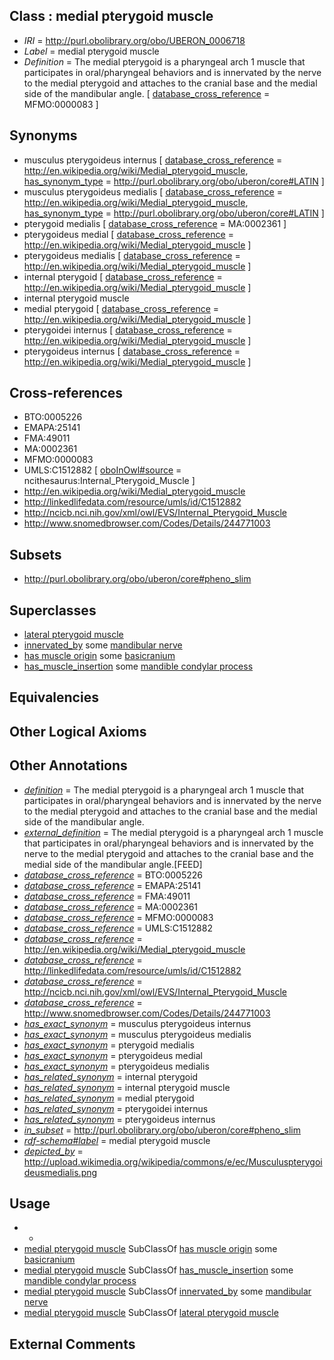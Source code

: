 
## Class : medial pterygoid muscle

 * *IRI* = http://purl.obolibrary.org/obo/UBERON_0006718
 * *Label* = medial pterygoid muscle
 * *Definition* = The medial pterygoid is a pharyngeal arch 1 muscle that participates in oral/pharyngeal behaviors and is innervated by the nerve to the medial pterygoid and attaches to the cranial base and the medial side of the mandibular angle. [ [database_cross_reference](../../ef/oboInOwl#hasDbXref.md) = MFMO:0000083 ]

## Synonyms

 * musculus pterygoideus internus [ [database_cross_reference](../../ef/oboInOwl#hasDbXref.md) = http://en.wikipedia.org/wiki/Medial_pterygoid_muscle, [has_synonym_type](../../pe/oboInOwl#hasSynonymType.md) = http://purl.obolibrary.org/obo/uberon/core#LATIN ]
 * musculus pterygoideus medialis [ [database_cross_reference](../../ef/oboInOwl#hasDbXref.md) = http://en.wikipedia.org/wiki/Medial_pterygoid_muscle, [has_synonym_type](../../pe/oboInOwl#hasSynonymType.md) = http://purl.obolibrary.org/obo/uberon/core#LATIN ]
 * pterygoid medialis [ [database_cross_reference](../../ef/oboInOwl#hasDbXref.md) = MA:0002361 ]
 * pterygoideus medial [ [database_cross_reference](../../ef/oboInOwl#hasDbXref.md) = http://en.wikipedia.org/wiki/Medial_pterygoid_muscle ]
 * pterygoideus medialis [ [database_cross_reference](../../ef/oboInOwl#hasDbXref.md) = http://en.wikipedia.org/wiki/Medial_pterygoid_muscle ]
 * internal pterygoid [ [database_cross_reference](../../ef/oboInOwl#hasDbXref.md) = http://en.wikipedia.org/wiki/Medial_pterygoid_muscle ]
 * internal pterygoid muscle
 * medial pterygoid [ [database_cross_reference](../../ef/oboInOwl#hasDbXref.md) = http://en.wikipedia.org/wiki/Medial_pterygoid_muscle ]
 * pterygoidei internus [ [database_cross_reference](../../ef/oboInOwl#hasDbXref.md) = http://en.wikipedia.org/wiki/Medial_pterygoid_muscle ]
 * pterygoideus internus [ [database_cross_reference](../../ef/oboInOwl#hasDbXref.md) = http://en.wikipedia.org/wiki/Medial_pterygoid_muscle ]

## Cross-references

 * BTO:0005226
 * EMAPA:25141
 * FMA:49011
 * MA:0002361
 * MFMO:0000083
 * UMLS:C1512882 [ [oboInOwl#source](../../ce/oboInOwl#source.md) = ncithesaurus:Internal_Pterygoid_Muscle ]
 * http://en.wikipedia.org/wiki/Medial_pterygoid_muscle
 * http://linkedlifedata.com/resource/umls/id/C1512882
 * http://ncicb.nci.nih.gov/xml/owl/EVS/Internal_Pterygoid_Muscle
 * http://www.snomedbrowser.com/Codes/Details/244771003

## Subsets

 * http://purl.obolibrary.org/obo/uberon/core#pheno_slim

## Superclasses

 * [lateral pterygoid muscle](../../UBERON/19/UBERON_0006719.md)
 * [innervated_by](../../RO/05/RO_0002005.md) some [mandibular nerve](../../UBERON/75/UBERON_0000375.md)
 * [has muscle origin](../../RO/72/RO_0002372.md) some [basicranium](../../UBERON/17/UBERON_0002517.md)
 * [has_muscle_insertion](../../RO/73/RO_0002373.md) some [mandible condylar process](../../UBERON/57/UBERON_0004657.md)

## Equivalencies


## Other Logical Axioms


## Other Annotations

 * *[definition](../../IAO/15/IAO_0000115.md)* = The medial pterygoid is a pharyngeal arch 1 muscle that participates in oral/pharyngeal behaviors and is innervated by the nerve to the medial pterygoid and attaches to the cranial base and the medial side of the mandibular angle.
 * *[external_definition](../../UBPROP/01/UBPROP_0000001.md)* = The medial pterygoid is a pharyngeal arch 1 muscle that participates in oral/pharyngeal behaviors and is innervated by the nerve to the medial pterygoid and attaches to the cranial base and the medial side of the mandibular angle.[FEED]
 * *[database_cross_reference](../../ef/oboInOwl#hasDbXref.md)* = BTO:0005226
 * *[database_cross_reference](../../ef/oboInOwl#hasDbXref.md)* = EMAPA:25141
 * *[database_cross_reference](../../ef/oboInOwl#hasDbXref.md)* = FMA:49011
 * *[database_cross_reference](../../ef/oboInOwl#hasDbXref.md)* = MA:0002361
 * *[database_cross_reference](../../ef/oboInOwl#hasDbXref.md)* = MFMO:0000083
 * *[database_cross_reference](../../ef/oboInOwl#hasDbXref.md)* = UMLS:C1512882
 * *[database_cross_reference](../../ef/oboInOwl#hasDbXref.md)* = http://en.wikipedia.org/wiki/Medial_pterygoid_muscle
 * *[database_cross_reference](../../ef/oboInOwl#hasDbXref.md)* = http://linkedlifedata.com/resource/umls/id/C1512882
 * *[database_cross_reference](../../ef/oboInOwl#hasDbXref.md)* = http://ncicb.nci.nih.gov/xml/owl/EVS/Internal_Pterygoid_Muscle
 * *[database_cross_reference](../../ef/oboInOwl#hasDbXref.md)* = http://www.snomedbrowser.com/Codes/Details/244771003
 * *[has_exact_synonym](../../ym/oboInOwl#hasExactSynonym.md)* = musculus pterygoideus internus
 * *[has_exact_synonym](../../ym/oboInOwl#hasExactSynonym.md)* = musculus pterygoideus medialis
 * *[has_exact_synonym](../../ym/oboInOwl#hasExactSynonym.md)* = pterygoid medialis
 * *[has_exact_synonym](../../ym/oboInOwl#hasExactSynonym.md)* = pterygoideus medial
 * *[has_exact_synonym](../../ym/oboInOwl#hasExactSynonym.md)* = pterygoideus medialis
 * *[has_related_synonym](../../ym/oboInOwl#hasRelatedSynonym.md)* = internal pterygoid
 * *[has_related_synonym](../../ym/oboInOwl#hasRelatedSynonym.md)* = internal pterygoid muscle
 * *[has_related_synonym](../../ym/oboInOwl#hasRelatedSynonym.md)* = medial pterygoid
 * *[has_related_synonym](../../ym/oboInOwl#hasRelatedSynonym.md)* = pterygoidei internus
 * *[has_related_synonym](../../ym/oboInOwl#hasRelatedSynonym.md)* = pterygoideus internus
 * *[in_subset](../../et/oboInOwl#inSubset.md)* = http://purl.obolibrary.org/obo/uberon/core#pheno_slim
 * *[rdf-schema#label](../../el/rdf-schema#label.md)* = medial pterygoid muscle
 * *[depicted_by](../../depicted/by/depicted_by.md)* = http://upload.wikimedia.org/wikipedia/commons/e/ec/Musculuspterygoideusmedialis.png

## Usage

 * -
 * [medial pterygoid muscle](../../UBERON/18/UBERON_0006718.md) SubClassOf [has muscle origin](../../RO/72/RO_0002372.md) some [basicranium](../../UBERON/17/UBERON_0002517.md)
 * [medial pterygoid muscle](../../UBERON/18/UBERON_0006718.md) SubClassOf [has_muscle_insertion](../../RO/73/RO_0002373.md) some [mandible condylar process](../../UBERON/57/UBERON_0004657.md)
 * [medial pterygoid muscle](../../UBERON/18/UBERON_0006718.md) SubClassOf [innervated_by](../../RO/05/RO_0002005.md) some [mandibular nerve](../../UBERON/75/UBERON_0000375.md)
 * [medial pterygoid muscle](../../UBERON/18/UBERON_0006718.md) SubClassOf [lateral pterygoid muscle](../../UBERON/19/UBERON_0006719.md)

## External Comments

